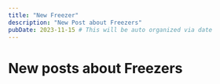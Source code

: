 ```yaml
---
title: "New Freezer"
description: "New Post about Freezers"
pubDate: 2023-11-15 # This will be auto organized via date
---
```


# New posts about Freezers
